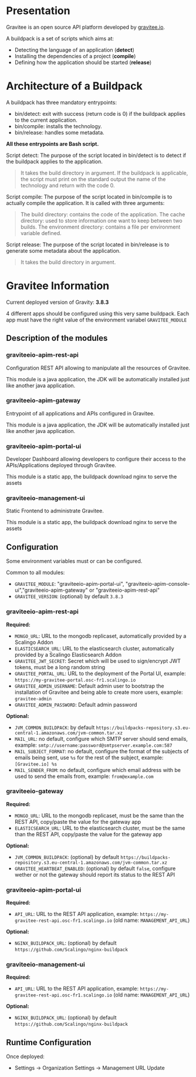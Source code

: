 # Presentation

 Gravitee is an open source API platform developed by [gravitee.io](https://www.gravitee.io/).

A buildpack is a set of scripts which aims at:

 - Detecting the language of an application (**detect**)
 - Installing the dependencies of a project (**compile**)
 - Defining how the application should be started (**release**)

# Architecture of a Buildpack

 A buildpack has three mandatory entrypoints:

 - bin/detect: exit with success (return code is 0) if the buildpack
   applies to the current application.
 - bin/compile: installs the technology.
 - bin/release: handles some metadata.

**All these entrypoints are Bash script.**

Script detect:   The purpose of the script located in bin/detect is to detect if the buildpack applies to the application.
>  It takes the build directory in argument. If the buildpack is applicable, the script must
> print on the standard output the name of the technology and return  with the code 0.

Script compile:   The purpose of the script located in bin/compile is to actually compile the application. It is called with three   arguments:
> The build directory: contains the code of the application.
> The cache directory: used to store information one want to keep between two builds.
> The environment directory: contains a  file per environment variable defined.

Script release:   The purpose of the script located in bin/release is to generate some metadata about the application.
> It takes the build directory in argument.

# Gravitee Information

Current deployed version of Gravity: **3.8.3**

4 different apps should be configured using this very same buildpack. Each app
must have the right value of the environment variabel `GRAVITEE_MODULE`

## Description of the modules

### graviteeio-apim-rest-api

Configuration REST API allowing to manipulate all the resources of Gravitee.

This module is a java application, the JDK will be automatically installed just like another java application.

### graviteeio-apim-gateway

Entrypoint of all applications and APIs configured in Gravitee.

This module is a java application, the JDK will be automatically installed just like another java application.

### graviteeio-apim-portal-ui

Developer Dashboard allowing developers to configure their access to the APIs/Applications deployed through Gravitee.

This module is a static app, the buildpack download nginx to serve the assets

### graviteeio-management-ui

Static Frontend to administrate Gravitee.

This module is a static app, the buildpack download nginx to serve the assets

## Configuration

Some environment variables must or can be configured.

Common to all modules:

* `GRAVITEE_MODULE`: "graviteeio-apim-portal-ui", "graviteeio-apim-console-ui","graviteeio-apim-gateway" or "graviteeio-apim-rest-api"
* `GRAVITEE_VERSION`: (optional) by default `3.8.3`

### graviteeio-apim-rest-api

**Required:**

* `MONGO_URL`: URL to the mongodb replicaset, automatically provided by a Scalingo Addon
* `ELASTICSEARCH_URL`: URL to the elasticsearch cluster, automatically provided by a Scalingo Elasticsearch Addon
* `GRAVITEE_JWT_SECRET`: Secret which will be used to sign/encrypt JWT tokens, must be a long random string
* `GRAVITEE_PORTAL_URL`: URL to the deployment of the Portal UI, example: `https://my-gravitee-portal.osc-fr1.scalingo.io`
* `GRAVITEE_ADMIN_USERNAME`: Default admin user to bootstrap the installation of Gravitee and being able to create more users, example: `gravitee-admin`
* `GRAVITEE_ADMIN_PASSWORD`: Default admin password

**Optional:**

* `JVM_COMMON_BUILDPACK`: by default `https://buildpacks-repository.s3.eu-central-1.amazonaws.com/jvm-common.tar.xz`
* `MAIL_URL`: no default, configure which SMTP server should send emails, example: `smtp://username:password@smtpserver.example.com:587`
* `MAIL_SUBJECT_FORMAT`: no default, configure the format of the subjects of emails being sent, use `%s` for the rest of the subject, example: `[Gravitee.io] %s`
* `MAIL_SENDER_FROM`: no default, configure which email address with be used to send the emails from, example: `from@example.com`

### graviteeio-gateway

**Required:**

* `MONGO_URL`: URL to the mongodb replicaset, must be the same than the REST API, copy/paste the value for the gateway app
* `ELASTICSEARCH_URL`: URL to the elasticsearch cluster, must be the same than the REST API, copy/paste the value for the gateway app

**Optional:**

* `JVM_COMMON_BUILDPACK`: (optional) by default `https://buildpacks-repository.s3.eu-central-1.amazonaws.com/jvm-common.tar.xz`
* `GRAVITEE_HEARTBEAT_ENABLED`: (optional) by default `false`, configure wether or not the gateway should report its status to the REST API

### graviteeio-apim-portal-ui

**Required:**

* `API_URL`: URL to the REST API application, example: `https://my-gravitee-rest-api.osc-fr1.scalingo.io` (old name: `MANAGEMENT_API_URL`)

**Optional:**

* `NGINX_BUILDPACK_URL`: (optional) by default `https://github.com/Scalingo/nginx-buildpack`

### graviteeio-management-ui

**Required:**

* `API_URL`: URL to the REST API application, example: `https://my-gravitee-rest-api.osc-fr1.scalingo.io` (old name: `MANAGEMENT_API_URL`)

**Optional:**

* `NGINX_BUILDPACK_URL`: (optional) by default `https://github.com/Scalingo/nginx-buildpack`

## Runtime Configuration

Once deployed:

* Settings → Organization Settings → Management URL Update

